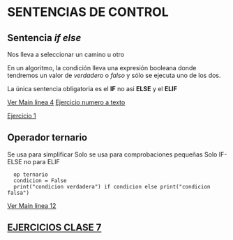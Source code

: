 # SENTENCIAS DE CONTROL

## Sentencia *if else*
Nos lleva a seleccionar un camino u otro

En un algoritmo, la condición  lleva una expresión booleana donde tendremos un valor de *verdadero* o *falso* y sólo se ejecuta uno de los dos.

La única sentencia obligatoria es el **IF** no asi **ELSE** y el **ELIF**

[Ver Main linea 4](/Clases/leccion2/main.py)
[Ejercicio numero a texto](/Ejercicios/conversionNumeroTexto.py)

[Ejercicio 1](/Ejercicios/ejerciciosLeccion2/ejercicio1.py)

## Operador ternario
Se usa para simplificar
Solo se usa para comprobaciones pequeñas
Solo IF-ELSE  no para ELIF

      op ternario
      condicion = False
      print("condicion verdadera") if condicion else print("condicion falsa")

[Ver Main linea 12](/Clases/leccion2/main.py)

## [EJERCICIOS CLASE 7](/Ejercicios/ejerciciosLeccion2/ejerciciosClase7.py)